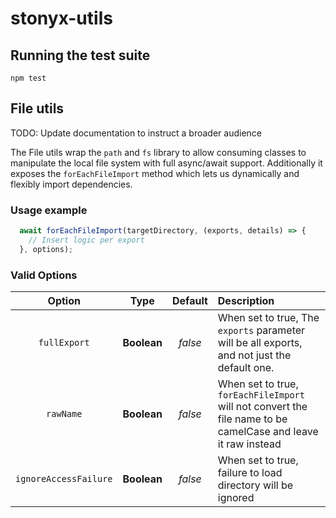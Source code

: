 # stonyx-utils

## Running the test suite
```
npm test
```

## File utils

TODO: Update documentation to instruct a broader audience

The File utils wrap the `path` and `fs` library to allow consuming classes to manipulate the local file system with full async/await support. Additionally it exposes the `forEachFileImport` method which lets us dynamically and flexibly import dependencies.

### Usage example

```js
  await forEachFileImport(targetDirectory, (exports, details) => {
    // Insert logic per export
  }, options);
```

### Valid Options

| Option | Type | Default | Description |
| :---: | :---: | :---: | :--- |
| `fullExport` | **Boolean** | *false* | When set to true, The `exports` parameter will be all exports, and not just the default one. |
| `rawName` | **Boolean** | *false* | When set to true, `forEachFileImport` will not convert the file name to be camelCase and leave it raw instead |
| `ignoreAccessFailure` | **Boolean** | *false* | When set to true, failure to load directory will be ignored |

